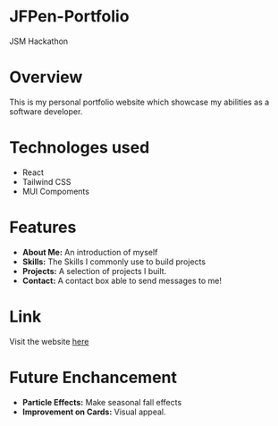 # JFPen-Portfolio
JSM Hackathon

# Overview

This is my personal portfolio website which showcase my abilities as a software developer. 

# Technologes used

- React
- Tailwind CSS
- MUI Compoments 

# Features

- **About Me:** An introduction of myself
- **Skills:** The Skills I commonly use to build projects
- **Projects:** A selection of projects I built.
- **Contact:** A contact box able to send messages to me!

# Link

Visit the website [here](https://jamesfloyd-pen.github.io/JFPen-Portfolio/)

# Future Enchancement
- **Particle Effects:** Make seasonal fall effects
- **Improvement on Cards:** Visual appeal.  